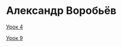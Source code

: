 # Александр Воробьёв

[Урок 4](https://mindfocusingfella.github.io/lesson_4/)

[Урок 9](https://mindfocusingfella.github.io/lesson_9/)

